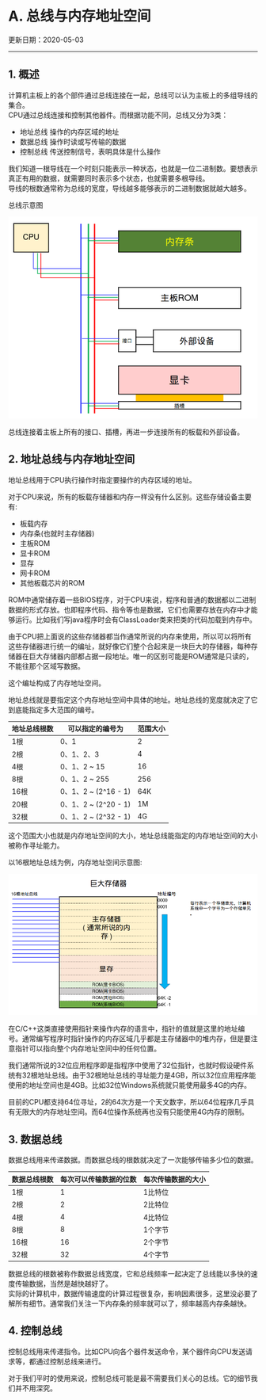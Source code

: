 # A. 总线与内存地址空间

更新日期：2020-05-03

-----------------------------------------------------

## 1.	概述		
        
计算机主板上的各个部件通过总线连接在一起，总线可以认为主板上的多组导线的集合。		
CPU通过总线连接和控制其他器件。而根据功能不同，总线又分为3类：		
        
- 地址总线		操作的内存区域的地址
- 数据总线		操作时读或写传输的数据
- 控制总线		传送控制信号，表明具体是什么操作
        
我们知道一根导线在一个时刻只能表示一种状态，也就是一位二进制数。要想表示真正有用的数据，就需要同时表示多个状态，也就需要多根导线。		
导线的根数通常称为总线的宽度，导线越多能够表示的二进制数据就越大越多。		
        
总线示意图		
        
![asm](S001.files/01.png)
        
总线连接着主板上所有的接口、插槽，再进一步连接所有的板载和外部设备。		
        
## 2.	地址总线与内存地址空间		
        
地址总线用于CPU执行操作时指定要操作的内存区域的地址。		
        
对于CPU来说，所有的板载存储器和内存一样没有什么区别。这些存储设备主要有:		
        
- 板载内存		
- 内存条(也就时主存储器)		
- 主板ROM		
- 显卡ROM		
- 显存		
- 网卡ROM		
- 其他板载芯片的ROM		
        
ROM中通常储存着一些BIOS程序，对于CPU来说，程序和普通的数据都以二进制数据的形式存放。也即程序代码、指令等也是数据，它们也需要存放在内存中才能够运行。比如我们写java程序时会有ClassLoader类来把类的代码加载到内存中。	

由于CPU把上面说的这些存储器都当作通常所说的内存来使用，所以可以将所有这些存储器进行统一的编址，就好像它们整个合起来是一块巨大的存储器，每种存储器在巨大存储器内部都占据一段地址。唯一的区别可能是ROM通常是只读的，不能往那个区域写数据。

这个编址构成了内存地址空间。		
        
地址总线就是要指定这个内存地址空间中具体的地址。地址总线的宽度就决定了它到底能指定多大范围的编号。		
        
地址总线根数	|	可以指定的编号为		|		范围大小
--- | --- | ---
1根	|	0、1	|			2
2根	|	0、1、2、3	|			4
4根	|	0、1、2 ~ 15	|			16
8根	|	0、1、2 ~ 255		|		256
16根	|	0、1、2 ~ (2^16 - 1)	|			64K
20根	|	0、1、2 ~  (2^20 - 1)	|			1M
32根	|	0、1、2 ~  (2^32 - 1)	|			4G

        
这个范围大小也就是内存地址空间的大小，地址总线能指定的内存地址空间的大小被称作寻址能力。		
        
以16根地址总线为例，内存地址空间示意图:		
        
![asm](S001.files/02.png)
        
在C/C++这类直接使用指针来操作内存的语言中，指针的值就是这里的地址编号。通常编写程序时指针操作的内存区域几乎都是主存储器中的堆内存，但是要注意指针可以指向整个内存地址空间中的任何位置。		
        
我们通常所说的32位应用程序即是指程序中使用了32位指针，也就时假设硬件系统有32根地址总线。由于32根地址总线的寻址能力是4GB，所以32位应用程序能使用的地址空间也是4GB。比如32位Windows系统就只能使用最多4G的内存。	

目前的CPU都支持64位寻址，2的64次方是一个天文数字，所以64位程序几乎具有无限大的内存地址空间。而64位操作系统再也没有只能使用4G内存的限制。		
        
## 3.	数据总线		
        
数据总线用来传递数据。而数据总线的根数就决定了一次能够传输多少位的数据。		
        
数据总线根数	|	每次可以传输数据的位数		|	每次传输数据的大小
--- | --- | ---
1根	|	1		|	1比特位
2根	|	2		|	2比特位
4根	|	4		|	4比特位
8根	|	8		|	1个字节
16根	|	16	|		2个字节
32根	|	32	|		4个字节

数据总线的根数被称作数据总线宽度，它和总线频率一起决定了总线能以多快的速度传输数据，当然是越快越好了。		
实际的计算机中，数据传输速度的计算过程很复杂，影响因素很多，这里没必要了解所有细节。通常我们关注一下内存条的频率就可以了，频率越高内存条越快。		
        
## 4.	控制总线		
        
控制总线用来传递指令。比如CPU向各个器件发送命令，某个器件向CPU发送请求等，都通过控制总线来进行。		
        
对于我们平时的使用来说，控制总线可能是最不需要我们关心的总线。它的细节我们并不用深究。		
